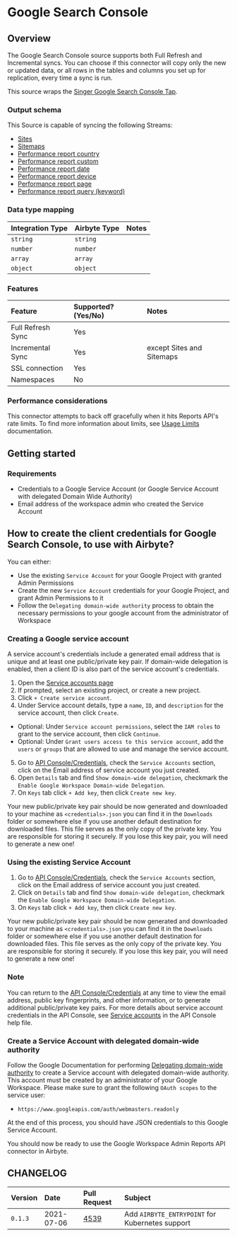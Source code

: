 # Google Search Console

## Overview

The Google Search Console source supports both Full Refresh and Incremental syncs. You can choose if this connector will copy only the new or updated data, or all rows in the tables and columns you set up for replication, every time a sync is run.

This source wraps the [Singer Google Search Console Tap](https://github.com/singer-io/tap-google-search-console).

### Output schema

This Source is capable of syncing the following Streams:

* [Sites](https://developers.google.com/webmaster-tools/search-console-api-original/v3/sites/get)
* [Sitemaps](https://developers.google.com/webmaster-tools/search-console-api-original/v3/sitemaps/list)
* [Performance report country](https://developers.google.com/webmaster-tools/search-console-api-original/v3/searchanalytics/query)
* [Performance report custom](https://developers.google.com/webmaster-tools/search-console-api-original/v3/searchanalytics/query)
* [Performance report date](https://developers.google.com/webmaster-tools/search-console-api-original/v3/searchanalytics/query)
* [Performance report device](https://developers.google.com/webmaster-tools/search-console-api-original/v3/searchanalytics/query)
* [Performance report page](https://developers.google.com/webmaster-tools/search-console-api-original/v3/searchanalytics/query)
* [Performance report query \(keyword\)](https://developers.google.com/webmaster-tools/search-console-api-original/v3/searchanalytics/query)

### Data type mapping

| Integration Type | Airbyte Type | Notes |
| :--- | :--- | :--- |
| `string` | `string` |  |
| `number` | `number` |  |
| `array` | `array` |  |
| `object` | `object` |  |

### Features

| Feature | Supported?\(Yes/No\) | Notes |
| :--- | :--- | :--- |
| Full Refresh Sync | Yes |  |
| Incremental Sync | Yes | except Sites and Sitemaps |
| SSL connection | Yes |  |
| Namespaces | No |  |

### Performance considerations

This connector attempts to back off gracefully when it hits Reports API's rate limits. To find more information about limits, see [Usage Limits](https://developers.google.com/webmaster-tools/search-console-api-original/v3/limits) documentation.

## Getting started

### Requirements

* Credentials to a Google Service Account (or Google Service Account with delegated Domain Wide Authority)
* Email address of the workspace admin who created the Service Account

## How to create the client credentials for Google Search Console, to use with Airbyte?

You can either:
* Use the existing `Service Account` for your Google Project with granted Admin Permissions
* Create the new `Service Account` credentials for your Google Project, and grant Admin Permissions to it
* Follow the `Delegating domain-wide authority` process to obtain the necessary permissions to your google account from the administrator of Workspace

### Creating a Google service account
A service account's credentials include a generated email address that is unique and at least one public/private key pair. If domain-wide delegation is enabled, then a client ID is also part of the service account's credentials.

1. Open the [Service accounts page](https://console.developers.google.com/iam-admin/serviceaccounts)
2. If prompted, select an existing project, or create a new project.
3. Click `+ Create service account`.
4. Under Service account details, type a `name`, `ID`, and `description` for the service account, then click `Create`.
  * Optional: Under `Service account permissions`, select the `IAM roles` to grant to the service account, then click `Continue`.
  * Optional: Under `Grant users access to this service account`, add the `users` or `groups` that are allowed to use and manage the service account.
5. Go to [API Console/Credentials](https://console.cloud.google.com/apis/credentials), check the `Service Accounts` section, click on the Email address of service account you just created. 
6. Open `Details` tab and find `Show domain-wide delegation`, checkmark the `Enable Google Workspace Domain-wide Delegation`.
7. On `Keys` tab click `+ Add key`, then click `Create new key`.

Your new public/private key pair should be now generated and downloaded to your machine as `<credentials>.json` you can find it in the `Downloads` folder or somewhere else if you use another default destination for downloaded files. This file serves as the only copy of the private key. You are responsible for storing it securely.
If you lose this key pair, you will need to generate a new one!

### Using the existing Service Account 
1. Go to [API Console/Credentials](https://console.cloud.google.com/apis/credentials), check the `Service Accounts` section, click on the Email address of service account you just created.
2. Click on `Details` tab and find `Show domain-wide delegation`, checkmark the `Enable Google Workspace Domain-wide Delegation`.
2. On `Keys` tab click `+ Add key`, then click `Create new key`.

Your new public/private key pair should be now generated and downloaded to your machine as `<credentials>.json` you can find it in the `Downloads` folder or somewhere else if you use another default destination for downloaded files. This file serves as the only copy of the private key. You are responsible for storing it securely.
If you lose this key pair, you will need to generate a new one!

### Note
You can return to the [API Console/Credentials](https://console.cloud.google.com/apis/credentials) at any time to view the email address, public key fingerprints, and other information, or to generate additional public/private key pairs. For more details about service account credentials in the API Console, see [Service accounts](https://cloud.google.com/iam/docs/understanding-service-accounts) in the API Console help file.

### Create a Service Account with delegated domain-wide authority

Follow the Google Documentation for performing [Delegating domain-wide authority](https://developers.google.com/identity/protocols/oauth2/service-account#delegatingauthority) to create a Service account with delegated domain-wide authority. This account must be created by an administrator of your Google Workspace. Please make sure to grant the following `OAuth scopes` to the service user:

* `https://www.googleapis.com/auth/webmasters.readonly`

At the end of this process, you should have JSON credentials to this Google Service Account.

You should now be ready to use the Google Workspace Admin Reports API connector in Airbyte.

## CHANGELOG

| Version | Date | Pull Request | Subject |
| :------ | :--------  | :-----       | :------ |
| `0.1.3` | 2021-07-06 | [4539](https://github.com/airbytehq/airbyte/pull/4539) | Add `AIRBYTE_ENTRYPOINT` for Kubernetes support |
